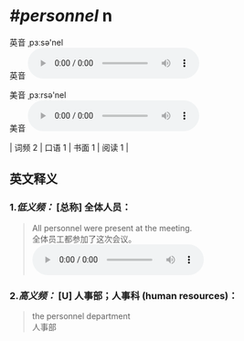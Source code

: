 # ***\#personnel*** n
英音 ˌpɜːsə'nel  
英音
<audio src="./media/personnel-B.aac" controls="controls"></audio>

美音 ˌpɜːrsə'nel  
美音
<audio src="./media/personnel.aac" controls="controls"></audio>



| 词频 2 | 口语 1 | 书面 1 | 阅读 1 |  

英文释义
---
### 1.*低义频：* **[总称] 全体人员：**  

 > All personnel were present at the meeting.   
 > 全体员工都参加了这次会议。    
<audio src="./media/personnel-1.aac" controls="controls"></audio>

### 2.*高义频：* **[U] 人事部；人事科 (human resources)：**  

 > the personnel department   
 > 人事部    


